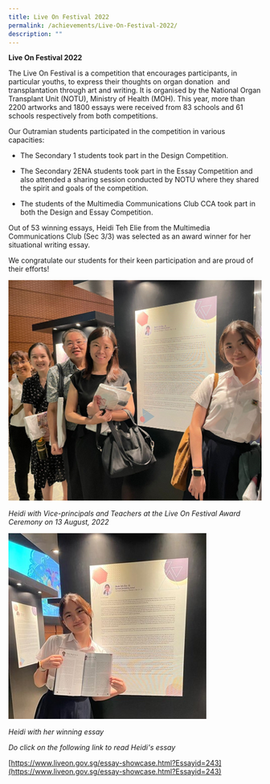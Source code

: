 ```yaml
---
title: Live On Festival 2022
permalink: /achievements/Live-On-Festival-2022/
description: ""
---
```

**Live On Festival 2022**  

The Live On Festival is a competition that encourages participants, in particular youths, to express their thoughts on organ donation  and transplantation through art and writing. It is organised by the National Organ Transplant Unit (NOTU), Ministry of Health (MOH). This year, more than 2200 artworks and 1800 essays were received from 83 schools and 61 schools respectively from both competitions.

Our Outramian students participated in the competition in various capacities:    

*   The Secondary 1 students took part in the Design Competition.

  

*   The Secondary 2ENA students took part in the Essay Competition and also attended a sharing session conducted by NOTU where they shared the spirit and goals of the competition.

  

*   The students of the Multimedia Communications Club CCA took part in both the Design and Essay Competition.  
    

  

Out of 53 winning essays, Heidi Teh Elie from the Multimedia Communications Club (Sec 3/3) was selected as an award winner for her situational writing essay.  

We congratulate our students for their keen participation and are proud of their efforts! 

  

![](/images/Achievements/2022/Live%20On%20Festival%202022/L01.jpg)

_Heidi with Vice-principals and Teachers at the Live On Festival Award Ceremony on 13 August, 2022_  

![](/images/Achievements/2022/Live%20On%20Festival%202022/L02.jpg)

_Heidi with her winning essay_ 

  

_Do click on the following link to read Heidi's essay_ 

[https://www.liveon.gov.sg/essay-showcase.html?Essayid=243](https://www.liveon.gov.sg/essay-showcase.html?Essayid=243)